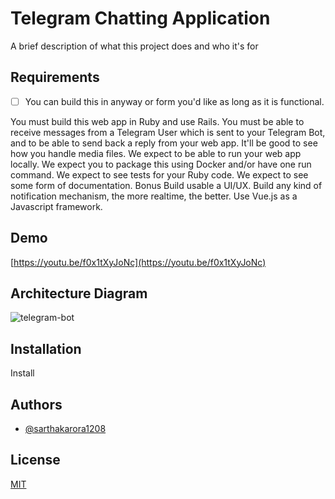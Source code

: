 # Telegram Chatting Application

A brief description of what this project does and who it's for

## Requirements

- [ ] You can build this in anyway or form you'd like as long as it is functional.

You must build this web app in Ruby and use Rails.
You must be able to receive messages from a Telegram User which is sent to your Telegram Bot, and to be able to send back a reply from your web app.
It'll be good to see how you handle media files.
We expect to be able to run your web app locally.
We expect you to package this using Docker and/or have one run command.
We expect to see tests for your Ruby code.
We expect to see some form of documentation.
Bonus
Build usable a UI/UX.
Build any kind of notification mechanism, the more realtime, the better.
Use Vue.js as a Javascript framework.

## Demo

[https://youtu.be/f0x1tXyJoNc](https://youtu.be/f0x1tXyJoNc)

## Architecture Diagram

![telegram-bot](https://user-images.githubusercontent.com/42542489/163867943-42b4912e-5b2c-483d-8eaf-59aa59e1d9a7.png)

## Installation

Install

## Authors

- [@sarthakarora1208](https://www.github.com/sarthakarora1208)

## License

[MIT](https://choosealicense.com/licenses/mit/)
